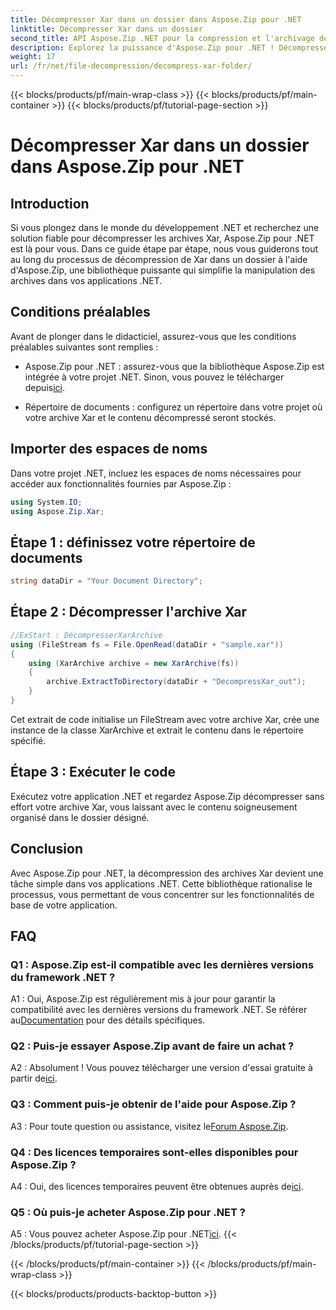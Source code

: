 ```yaml
---
title: Décompresser Xar dans un dossier dans Aspose.Zip pour .NET
linktitle: Décompresser Xar dans un dossier
second_title: API Aspose.Zip .NET pour la compression et l'archivage de fichiers
description: Explorez la puissance d'Aspose.Zip pour .NET ! Décompressez sans effort les archives Xar avec ce didacticiel convivial. Améliorez votre expérience de développement .NET.
weight: 17
url: /fr/net/file-decompression/decompress-xar-folder/
---
```


{{< blocks/products/pf/main-wrap-class >}}
{{< blocks/products/pf/main-container >}}
{{< blocks/products/pf/tutorial-page-section >}}

# Décompresser Xar dans un dossier dans Aspose.Zip pour .NET

## Introduction

Si vous plongez dans le monde du développement .NET et recherchez une solution fiable pour décompresser les archives Xar, Aspose.Zip pour .NET est là pour vous. Dans ce guide étape par étape, nous vous guiderons tout au long du processus de décompression de Xar dans un dossier à l'aide d'Aspose.Zip, une bibliothèque puissante qui simplifie la manipulation des archives dans vos applications .NET.

## Conditions préalables

Avant de plonger dans le didacticiel, assurez-vous que les conditions préalables suivantes sont remplies :

-  Aspose.Zip pour .NET : assurez-vous que la bibliothèque Aspose.Zip est intégrée à votre projet .NET. Sinon, vous pouvez le télécharger depuis[ici](https://releases.aspose.com/zip/net/).

- Répertoire de documents : configurez un répertoire dans votre projet où votre archive Xar et le contenu décompressé seront stockés.

## Importer des espaces de noms

Dans votre projet .NET, incluez les espaces de noms nécessaires pour accéder aux fonctionnalités fournies par Aspose.Zip :

```csharp
using System.IO;
using Aspose.Zip.Xar;
```

## Étape 1 : définissez votre répertoire de documents

```csharp
string dataDir = "Your Document Directory";
```

## Étape 2 : Décompresser l'archive Xar

```csharp
//ExStart : DécompresserXarArchive
using (FileStream fs = File.OpenRead(dataDir + "sample.xar"))
{
    using (XarArchive archive = new XarArchive(fs))
    {
        archive.ExtractToDirectory(dataDir + "DecompressXar_out");
    }
}
```

Cet extrait de code initialise un FileStream avec votre archive Xar, crée une instance de la classe XarArchive et extrait le contenu dans le répertoire spécifié.

## Étape 3 : Exécuter le code

Exécutez votre application .NET et regardez Aspose.Zip décompresser sans effort votre archive Xar, vous laissant avec le contenu soigneusement organisé dans le dossier désigné.

## Conclusion

Avec Aspose.Zip pour .NET, la décompression des archives Xar devient une tâche simple dans vos applications .NET. Cette bibliothèque rationalise le processus, vous permettant de vous concentrer sur les fonctionnalités de base de votre application.


## FAQ

### Q1 : Aspose.Zip est-il compatible avec les dernières versions du framework .NET ?

 A1 : Oui, Aspose.Zip est régulièrement mis à jour pour garantir la compatibilité avec les dernières versions du framework .NET. Se référer au[Documentation](https://reference.aspose.com/zip/net/) pour des détails spécifiques.

### Q2 : Puis-je essayer Aspose.Zip avant de faire un achat ?

 A2 : Absolument ! Vous pouvez télécharger une version d'essai gratuite à partir de[ici](https://releases.aspose.com/).

### Q3 : Comment puis-je obtenir de l'aide pour Aspose.Zip ?

 A3 : Pour toute question ou assistance, visitez le[Forum Aspose.Zip](https://forum.aspose.com/c/zip/37).

### Q4 : Des licences temporaires sont-elles disponibles pour Aspose.Zip ?

 A4 : Oui, des licences temporaires peuvent être obtenues auprès de[ici](https://purchase.aspose.com/temporary-license/).

### Q5 : Où puis-je acheter Aspose.Zip pour .NET ?

 A5 : Vous pouvez acheter Aspose.Zip pour .NET[ici](https://purchase.aspose.com/buy).
{{< /blocks/products/pf/tutorial-page-section >}}

{{< /blocks/products/pf/main-container >}}
{{< /blocks/products/pf/main-wrap-class >}}

{{< blocks/products/products-backtop-button >}}
